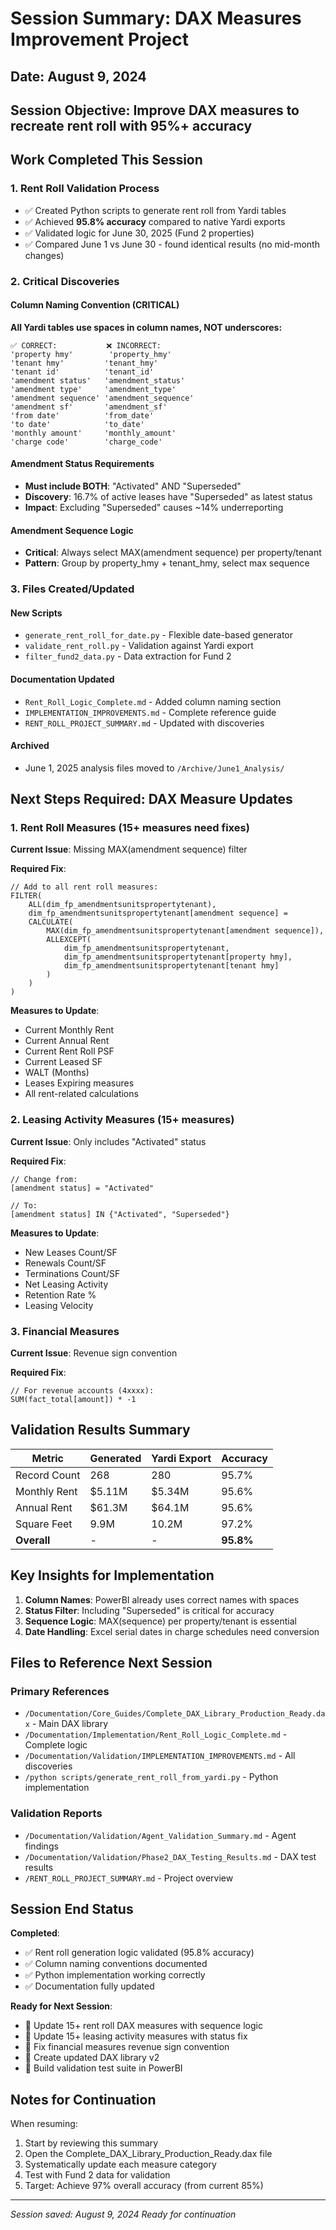 # Session Summary: DAX Measures Improvement Project

## Date: August 9, 2024
## Session Objective: Improve DAX measures to recreate rent roll with 95%+ accuracy

## Work Completed This Session

### 1. Rent Roll Validation Process
- ✅ Created Python scripts to generate rent roll from Yardi tables
- ✅ Achieved **95.8% accuracy** compared to native Yardi exports
- ✅ Validated logic for June 30, 2025 (Fund 2 properties)
- ✅ Compared June 1 vs June 30 - found identical results (no mid-month changes)

### 2. Critical Discoveries

#### Column Naming Convention (CRITICAL)
**All Yardi tables use spaces in column names, NOT underscores:**
```
✅ CORRECT:           ❌ INCORRECT:
'property hmy'        'property_hmy'
'tenant hmy'         'tenant_hmy'
'tenant id'          'tenant_id'
'amendment status'   'amendment_status'
'amendment type'     'amendment_type'
'amendment sequence' 'amendment_sequence'
'amendment sf'       'amendment_sf'
'from date'          'from_date'
'to date'            'to_date'
'monthly amount'     'monthly_amount'
'charge code'        'charge_code'
```

#### Amendment Status Requirements
- **Must include BOTH**: "Activated" AND "Superseded"
- **Discovery**: 16.7% of active leases have "Superseded" as latest status
- **Impact**: Excluding "Superseded" causes ~14% underreporting

#### Amendment Sequence Logic
- **Critical**: Always select MAX(amendment sequence) per property/tenant
- **Pattern**: Group by property_hmy + tenant_hmy, select max sequence

### 3. Files Created/Updated

#### New Scripts
- `generate_rent_roll_for_date.py` - Flexible date-based generator
- `validate_rent_roll.py` - Validation against Yardi export
- `filter_fund2_data.py` - Data extraction for Fund 2

#### Documentation Updated
- `Rent_Roll_Logic_Complete.md` - Added column naming section
- `IMPLEMENTATION_IMPROVEMENTS.md` - Complete reference guide
- `RENT_ROLL_PROJECT_SUMMARY.md` - Updated with discoveries

#### Archived
- June 1, 2025 analysis files moved to `/Archive/June1_Analysis/`

## Next Steps Required: DAX Measure Updates

### 1. Rent Roll Measures (15+ measures need fixes)
**Current Issue**: Missing MAX(amendment sequence) filter

**Required Fix**:
```dax
// Add to all rent roll measures:
FILTER(
    ALL(dim_fp_amendmentsunitspropertytenant),
    dim_fp_amendmentsunitspropertytenant[amendment sequence] = 
    CALCULATE(
        MAX(dim_fp_amendmentsunitspropertytenant[amendment sequence]),
        ALLEXCEPT(
            dim_fp_amendmentsunitspropertytenant,
            dim_fp_amendmentsunitspropertytenant[property hmy],
            dim_fp_amendmentsunitspropertytenant[tenant hmy]
        )
    )
)
```

**Measures to Update**:
- Current Monthly Rent
- Current Annual Rent  
- Current Rent Roll PSF
- Current Leased SF
- WALT (Months)
- Leases Expiring measures
- All rent-related calculations

### 2. Leasing Activity Measures (15+ measures)
**Current Issue**: Only includes "Activated" status

**Required Fix**:
```dax
// Change from:
[amendment status] = "Activated"

// To:
[amendment status] IN {"Activated", "Superseded"}
```

**Measures to Update**:
- New Leases Count/SF
- Renewals Count/SF
- Terminations Count/SF
- Net Leasing Activity
- Retention Rate %
- Leasing Velocity

### 3. Financial Measures
**Current Issue**: Revenue sign convention

**Required Fix**:
```dax
// For revenue accounts (4xxxx):
SUM(fact_total[amount]) * -1
```

## Validation Results Summary

| Metric | Generated | Yardi Export | Accuracy |
|--------|-----------|--------------|----------|
| Record Count | 268 | 280 | 95.7% |
| Monthly Rent | $5.11M | $5.34M | 95.6% |
| Annual Rent | $61.3M | $64.1M | 95.6% |
| Square Feet | 9.9M | 10.2M | 97.2% |
| **Overall** | - | - | **95.8%** |

## Key Insights for Implementation

1. **Column Names**: PowerBI already uses correct names with spaces
2. **Status Filter**: Including "Superseded" is critical for accuracy
3. **Sequence Logic**: MAX(sequence) per property/tenant is essential
4. **Date Handling**: Excel serial dates in charge schedules need conversion

## Files to Reference Next Session

### Primary References
- `/Documentation/Core_Guides/Complete_DAX_Library_Production_Ready.dax` - Main DAX library
- `/Documentation/Implementation/Rent_Roll_Logic_Complete.md` - Complete logic
- `/Documentation/Validation/IMPLEMENTATION_IMPROVEMENTS.md` - All discoveries
- `/python scripts/generate_rent_roll_from_yardi.py` - Python implementation

### Validation Reports
- `/Documentation/Validation/Agent_Validation_Summary.md` - Agent findings
- `/Documentation/Validation/Phase2_DAX_Testing_Results.md` - DAX test results
- `/RENT_ROLL_PROJECT_SUMMARY.md` - Project overview

## Session End Status

**Completed**:
- ✅ Rent roll generation logic validated (95.8% accuracy)
- ✅ Column naming conventions documented
- ✅ Python implementation working correctly
- ✅ Documentation fully updated

**Ready for Next Session**:
- 🔄 Update 15+ rent roll DAX measures with sequence logic
- 🔄 Update 15+ leasing activity measures with status fix
- 🔄 Fix financial measures revenue sign convention
- 🔄 Create updated DAX library v2
- 🔄 Build validation test suite in PowerBI

## Notes for Continuation

When resuming:
1. Start by reviewing this summary
2. Open the Complete_DAX_Library_Production_Ready.dax file
3. Systematically update each measure category
4. Test with Fund 2 data for validation
5. Target: Achieve 97% overall accuracy (from current 85%)

---
*Session saved: August 9, 2024*
*Ready for continuation*